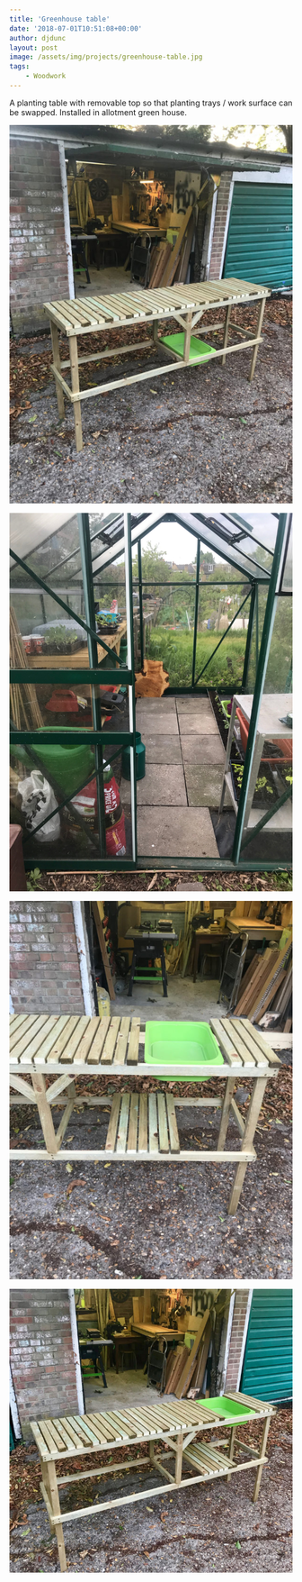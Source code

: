 ```yaml
---
title: 'Greenhouse table'
date: '2018-07-01T10:51:08+00:00'
author: djdunc
layout: post
image: /assets/img/projects/greenhouse-table.jpg
tags:
    - Woodwork
---
```


A planting table with removable top so that planting trays / work surface can be swapped. Installed in allotment green house.


![Greenhouse Potting Table](/assets/img/projects/greenhouse-table.jpg)

![Greenhouse](/assets/img/projects/greenhouse.webp)

![Greenhouse Potting Table](/assets/img/projects/greenhouse-table2.jpg)

![Greenhouse Potting Table](/assets/img/projects/greenhouse-table3.jpg)
